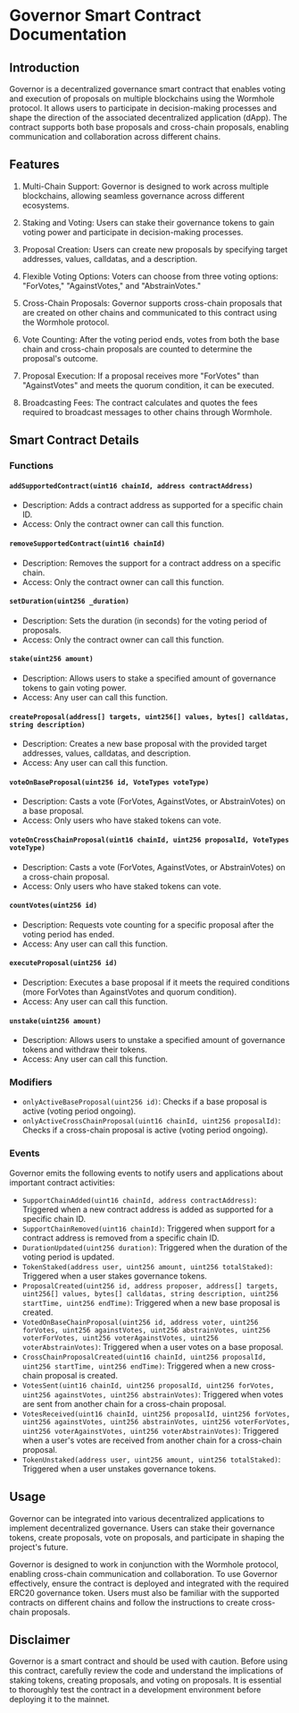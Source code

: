 # Governor Smart Contract Documentation

## Introduction

Governor is a decentralized governance smart contract that enables voting and execution of proposals on multiple blockchains using the Wormhole protocol. It allows users to participate in decision-making processes and shape the direction of the associated decentralized application (dApp). The contract supports both base proposals and cross-chain proposals, enabling communication and collaboration across different chains.

## Features

1. Multi-Chain Support: Governor is designed to work across multiple blockchains, allowing seamless governance across different ecosystems.

2. Staking and Voting: Users can stake their governance tokens to gain voting power and participate in decision-making processes.

3. Proposal Creation: Users can create new proposals by specifying target addresses, values, calldatas, and a description.

4. Flexible Voting Options: Voters can choose from three voting options: "ForVotes," "AgainstVotes," and "AbstrainVotes."

5. Cross-Chain Proposals: Governor supports cross-chain proposals that are created on other chains and communicated to this contract using the Wormhole protocol.

6. Vote Counting: After the voting period ends, votes from both the base chain and cross-chain proposals are counted to determine the proposal's outcome.

7. Proposal Execution: If a proposal receives more "ForVotes" than "AgainstVotes" and meets the quorum condition, it can be executed.

8. Broadcasting Fees: The contract calculates and quotes the fees required to broadcast messages to other chains through Wormhole.

## Smart Contract Details

### Functions

#### `addSupportedContract(uint16 chainId, address contractAddress)`

- Description: Adds a contract address as supported for a specific chain ID.
- Access: Only the contract owner can call this function.

#### `removeSupportedContract(uint16 chainId)`

- Description: Removes the support for a contract address on a specific chain.
- Access: Only the contract owner can call this function.

#### `setDuration(uint256 _duration)`

- Description: Sets the duration (in seconds) for the voting period of proposals.
- Access: Only the contract owner can call this function.

#### `stake(uint256 amount)`

- Description: Allows users to stake a specified amount of governance tokens to gain voting power.
- Access: Any user can call this function.

#### `createProposal(address[] targets, uint256[] values, bytes[] calldatas, string description)`

- Description: Creates a new base proposal with the provided target addresses, values, calldatas, and description.
- Access: Any user can call this function.

#### `voteOnBaseProposal(uint256 id, VoteTypes voteType)`

- Description: Casts a vote (ForVotes, AgainstVotes, or AbstrainVotes) on a base proposal.
- Access: Only users who have staked tokens can vote.

#### `voteOnCrossChainProposal(uint16 chainId, uint256 proposalId, VoteTypes voteType)`

- Description: Casts a vote (ForVotes, AgainstVotes, or AbstrainVotes) on a cross-chain proposal.
- Access: Only users who have staked tokens can vote.

#### `countVotes(uint256 id)`

- Description: Requests vote counting for a specific proposal after the voting period has ended.
- Access: Any user can call this function.

#### `executeProposal(uint256 id)`

- Description: Executes a base proposal if it meets the required conditions (more ForVotes than AgainstVotes and quorum condition).
- Access: Any user can call this function.

#### `unstake(uint256 amount)`

- Description: Allows users to unstake a specified amount of governance tokens and withdraw their tokens.
- Access: Any user can call this function.

### Modifiers

- `onlyActiveBaseProposal(uint256 id)`: Checks if a base proposal is active (voting period ongoing).
- `onlyActiveCrossChainProposal(uint16 chainId, uint256 proposalId)`: Checks if a cross-chain proposal is active (voting period ongoing).

### Events

Governor emits the following events to notify users and applications about important contract activities:

- `SupportChainAdded(uint16 chainId, address contractAddress)`: Triggered when a new contract address is added as supported for a specific chain ID.
- `SupportChainRemoved(uint16 chainId)`: Triggered when support for a contract address is removed from a specific chain ID.
- `DurationUpdated(uint256 duration)`: Triggered when the duration of the voting period is updated.
- `TokenStaked(address user, uint256 amount, uint256 totalStaked)`: Triggered when a user stakes governance tokens.
- `ProposalCreated(uint256 id, address proposer, address[] targets, uint256[] values, bytes[] calldatas, string description, uint256 startTime, uint256 endTime)`: Triggered when a new base proposal is created.
- `VotedOnBaseChainProposal(uint256 id, address voter, uint256 forVotes, uint256 againstVotes, uint256 abstrainVotes, uint256 voterForVotes, uint256 voterAgainstVotes, uint256 voterAbstrainVotes)`: Triggered when a user votes on a base proposal.
- `CrossChainProposalCreated(uint16 chainId, uint256 proposalId, uint256 startTime, uint256 endTime)`: Triggered when a new cross-chain proposal is created.
- `VotesSent(uint16 chainId, uint256 proposalId, uint256 forVotes, uint256 againstVotes, uint256 abstrainVotes)`: Triggered when votes are sent from another chain for a cross-chain proposal.
- `VotesReceived(uint16 chainId, uint256 proposalId, uint256 forVotes, uint256 againstVotes, uint256 abstrainVotes, uint256 voterForVotes, uint256 voterAgainstVotes, uint256 voterAbstrainVotes)`: Triggered when a user's votes are received from another chain for a cross-chain proposal.
- `TokenUnstaked(address user, uint256 amount, uint256 totalStaked)`: Triggered when a user unstakes governance tokens.

## Usage

Governor can be integrated into various decentralized applications to implement decentralized governance. Users can stake their governance tokens, create proposals, vote on proposals, and participate in shaping the project's future.

Governor is designed to work in conjunction with the Wormhole protocol, enabling cross-chain communication and collaboration. To use Governor effectively, ensure the contract is deployed and integrated with the required ERC20 governance token. Users must also be familiar with the supported contracts on different chains and follow the instructions to create cross-chain proposals.

## Disclaimer

Governor is a smart contract and should be used with caution. Before using this contract, carefully review the code and understand the implications of staking tokens, creating proposals, and voting on proposals. It is essential to thoroughly test the contract in a development environment before deploying it to the mainnet. 